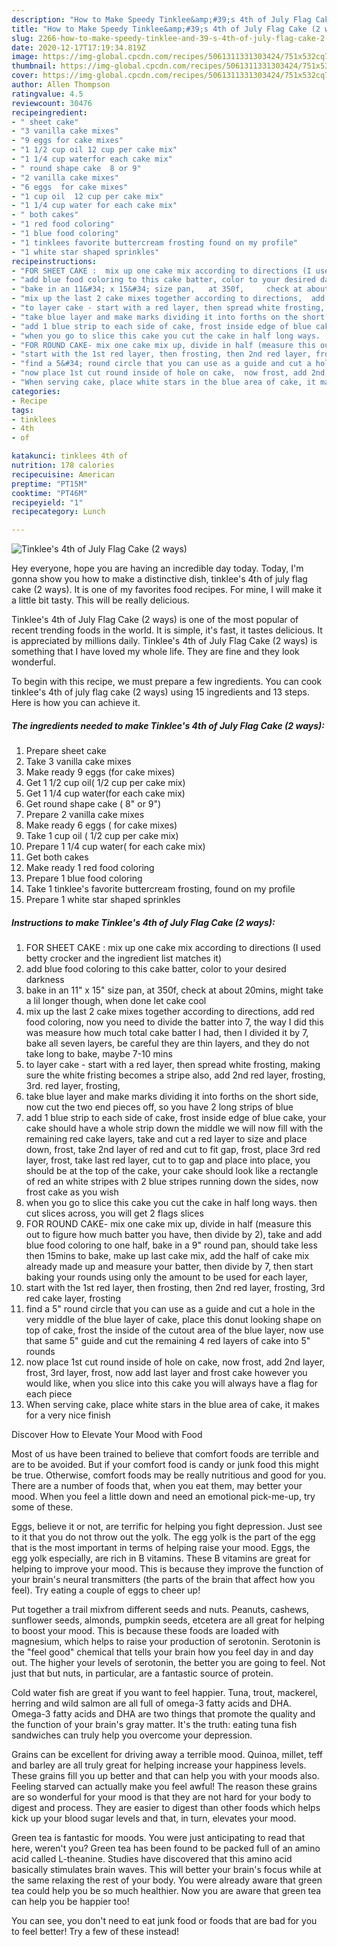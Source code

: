 ```yaml
---
description: "How to Make Speedy Tinklee&amp;#39;s 4th of July Flag Cake (2 ways)"
title: "How to Make Speedy Tinklee&amp;#39;s 4th of July Flag Cake (2 ways)"
slug: 2266-how-to-make-speedy-tinklee-and-39-s-4th-of-july-flag-cake-2-ways
date: 2020-12-17T17:19:34.819Z
image: https://img-global.cpcdn.com/recipes/5061311331303424/751x532cq70/tinklees-4th-of-july-flag-cake-2-ways-recipe-main-photo.jpg
thumbnail: https://img-global.cpcdn.com/recipes/5061311331303424/751x532cq70/tinklees-4th-of-july-flag-cake-2-ways-recipe-main-photo.jpg
cover: https://img-global.cpcdn.com/recipes/5061311331303424/751x532cq70/tinklees-4th-of-july-flag-cake-2-ways-recipe-main-photo.jpg
author: Allen Thompson
ratingvalue: 4.5
reviewcount: 30476
recipeingredient:
- " sheet cake"
- "3 vanilla cake mixes"
- "9 eggs for cake mixes"
- "1 1/2 cup oil 12 cup per cake mix"
- "1 1/4 cup waterfor each cake mix"
- " round shape cake  8 or 9"
- "2 vanilla cake mixes"
- "6 eggs  for cake mixes"
- "1 cup oil  12 cup per cake mix"
- "1 1/4 cup water for each cake mix"
- " both cakes"
- "1 red food coloring"
- "1 blue food coloring"
- "1 tinklees favorite buttercream frosting found on my profile"
- "1 white star shaped sprinkles"
recipeinstructions:
- "FOR SHEET CAKE :  mix up one cake mix according to directions (I used betty crocker and the ingredient list matches it)"
- "add blue food coloring to this cake batter, color to your desired darkness"
- "bake in an 11&#34; x 15&#34; size pan,   at 350f,     check at about 20mins, might take a lil longer though,  when done let cake cool"
- "mix up the last 2 cake mixes together according to directions,  add red food coloring,  now you need to divide the batter into 7, the way I did this was measure how much total cake batter I had, then I divided it by 7, bake all seven layers, be careful they are thin layers, and they do not take long to bake, maybe 7-10 mins"
- "to layer cake - start with a red layer, then spread white frosting,  making sure the white fristing becomes a stripe also, add 2nd red layer, frosting, 3rd. red layer, frosting,"
- "take blue layer and make marks dividing it into forths on the short side, now cut the two end pieces off, so you have 2 long strips of blue"
- "add 1 blue strip to each side of cake, frost inside edge of blue cake, your cake should have a whole strip down the middle we will now fill with the remaining red cake layers, take and cut a red layer to size and place down, frost, take 2nd layer of red and cut to fit gap, frost, place 3rd red layer, frost, take last red layer, cut to to gap and place into place, you should be at the top of the cake,  your cake should look like a rectangle of red an white stripes with 2 blue stripes running down the sides, now frost cake as you wish"
- "when you go to slice this cake you cut the cake in half long ways.  then cut slices across, you will get 2 flags slices"
- "FOR ROUND CAKE- mix one cake mix up, divide in half (measure this out to figure how much batter you have, then divide by 2), take and add blue food coloring to one half, bake in a 9&#34; round pan, should take less then 15mins to bake, make up last cake mix, add the half of cake mix already made up and measure your batter, then divide by 7, then start baking your rounds using only the amount to be used for each layer,"
- "start with the 1st red layer, then frosting, then 2nd red layer, frosting,  3rd red cake layer, frosting"
- "find a 5&#34; round circle that you can use as a guide and cut a hole in the very middle of the blue layer of cake, place this donut looking shape on top of cake, frost the inside of the cutout area of the blue layer, now use that same 5&#34; guide and cut the remaining 4 red layers of cake into 5&#34; rounds"
- "now place 1st cut round inside of hole on cake,  now frost, add 2nd layer, frost,  3rd layer, frost, now add last layer and frost cake however you would like,  when you slice into this cake you will always have a flag for each piece"
- "When serving cake, place white stars in the blue area of cake, it makes for a very nice finish"
categories:
- Recipe
tags:
- tinklees
- 4th
- of

katakunci: tinklees 4th of 
nutrition: 178 calories
recipecuisine: American
preptime: "PT15M"
cooktime: "PT46M"
recipeyield: "1"
recipecategory: Lunch

---
```



![Tinklee&#39;s 4th of July Flag Cake (2 ways)](https://img-global.cpcdn.com/recipes/5061311331303424/751x532cq70/tinklees-4th-of-july-flag-cake-2-ways-recipe-main-photo.jpg)

Hey everyone, hope you are having an incredible day today. Today, I'm gonna show you how to make a distinctive dish, tinklee&#39;s 4th of july flag cake (2 ways). It is one of my favorites food recipes. For mine, I will make it a little bit tasty. This will be really delicious.

Tinklee&#39;s 4th of July Flag Cake (2 ways) is one of the most popular of recent trending foods in the world. It is simple, it's fast, it tastes delicious. It is appreciated by millions daily. Tinklee&#39;s 4th of July Flag Cake (2 ways) is something that I have loved my whole life. They are fine and they look wonderful.




To begin with this recipe, we must prepare a few ingredients. You can cook tinklee&#39;s 4th of july flag cake (2 ways) using 15 ingredients and 13 steps. Here is how you can achieve it.

<!--inarticleads1-->

##### The ingredients needed to make Tinklee&#39;s 4th of July Flag Cake (2 ways):

1. Prepare  sheet cake
1. Take 3 vanilla cake mixes
1. Make ready 9 eggs (for cake mixes)
1. Get 1 1/2 cup oil( 1/2 cup per cake mix)
1. Get 1 1/4 cup water(for each cake mix)
1. Get  round shape cake ( 8&#34; or 9&#34;)
1. Prepare 2 vanilla cake mixes
1. Make ready 6 eggs ( for cake mixes)
1. Take 1 cup oil ( 1/2 cup per cake mix)
1. Prepare 1 1/4 cup water( for each cake mix)
1. Get  both cakes
1. Make ready 1 red food coloring
1. Prepare 1 blue food coloring
1. Take 1 tinklee&#39;s favorite buttercream frosting, found on my profile
1. Prepare 1 white star shaped sprinkles




<!--inarticleads2-->

##### Instructions to make Tinklee&#39;s 4th of July Flag Cake (2 ways):

1. FOR SHEET CAKE :  mix up one cake mix according to directions (I used betty crocker and the ingredient list matches it)
1. add blue food coloring to this cake batter, color to your desired darkness
1. bake in an 11&#34; x 15&#34; size pan,   at 350f,     check at about 20mins, might take a lil longer though,  when done let cake cool
1. mix up the last 2 cake mixes together according to directions,  add red food coloring,  now you need to divide the batter into 7, the way I did this was measure how much total cake batter I had, then I divided it by 7, bake all seven layers, be careful they are thin layers, and they do not take long to bake, maybe 7-10 mins
1. to layer cake - start with a red layer, then spread white frosting,  making sure the white fristing becomes a stripe also, add 2nd red layer, frosting, 3rd. red layer, frosting,
1. take blue layer and make marks dividing it into forths on the short side, now cut the two end pieces off, so you have 2 long strips of blue
1. add 1 blue strip to each side of cake, frost inside edge of blue cake, your cake should have a whole strip down the middle we will now fill with the remaining red cake layers, take and cut a red layer to size and place down, frost, take 2nd layer of red and cut to fit gap, frost, place 3rd red layer, frost, take last red layer, cut to to gap and place into place, you should be at the top of the cake,  your cake should look like a rectangle of red an white stripes with 2 blue stripes running down the sides, now frost cake as you wish
1. when you go to slice this cake you cut the cake in half long ways.  then cut slices across, you will get 2 flags slices
1. FOR ROUND CAKE- mix one cake mix up, divide in half (measure this out to figure how much batter you have, then divide by 2), take and add blue food coloring to one half, bake in a 9&#34; round pan, should take less then 15mins to bake, make up last cake mix, add the half of cake mix already made up and measure your batter, then divide by 7, then start baking your rounds using only the amount to be used for each layer,
1. start with the 1st red layer, then frosting, then 2nd red layer, frosting,  3rd red cake layer, frosting
1. find a 5&#34; round circle that you can use as a guide and cut a hole in the very middle of the blue layer of cake, place this donut looking shape on top of cake, frost the inside of the cutout area of the blue layer, now use that same 5&#34; guide and cut the remaining 4 red layers of cake into 5&#34; rounds
1. now place 1st cut round inside of hole on cake,  now frost, add 2nd layer, frost,  3rd layer, frost, now add last layer and frost cake however you would like,  when you slice into this cake you will always have a flag for each piece
1. When serving cake, place white stars in the blue area of cake, it makes for a very nice finish




Discover How to Elevate Your Mood with Food


Most of us have been trained to believe that comfort foods are terrible and are to be avoided. But if your comfort food is candy or junk food this might be true. Otherwise, comfort foods may be really nutritious and good for you. There are a number of foods that, when you eat them, may better your mood. When you feel a little down and need an emotional pick-me-up, try some of these.

Eggs, believe it or not, are terrific for helping you fight depression. Just see to it that you do not throw out the yolk. The egg yolk is the part of the egg that is the most important in terms of helping raise your mood. Eggs, the egg yolk especially, are rich in B vitamins. These B vitamins are great for helping to improve your mood. This is because they improve the function of your brain's neural transmitters (the parts of the brain that affect how you feel). Try eating a couple of eggs to cheer up!

Put together a trail mixfrom different seeds and nuts. Peanuts, cashews, sunflower seeds, almonds, pumpkin seeds, etcetera are all great for helping to boost your mood. This is because these foods are loaded with magnesium, which helps to raise your production of serotonin. Serotonin is the "feel good" chemical that tells your brain how you feel day in and day out. The higher your levels of serotonin, the better you are going to feel. Not just that but nuts, in particular, are a fantastic source of protein.

Cold water fish are great if you want to feel happier. Tuna, trout, mackerel, herring and wild salmon are all full of omega-3 fatty acids and DHA. Omega-3 fatty acids and DHA are two things that promote the quality and the function of your brain's gray matter. It's the truth: eating tuna fish sandwiches can truly help you overcome your depression. 

Grains can be excellent for driving away a terrible mood. Quinoa, millet, teff and barley are all truly great for helping increase your happiness levels. These grains fill you up better and that can help you with your moods also. Feeling starved can actually make you feel awful! The reason these grains are so wonderful for your mood is that they are not hard for your body to digest and process. They are easier to digest than other foods which helps kick up your blood sugar levels and that, in turn, elevates your mood.

Green tea is fantastic for moods. You were just anticipating to read that here, weren't you? Green tea has been found to be packed full of an amino acid called L-theanine. Studies have discovered that this amino acid basically stimulates brain waves. This will better your brain's focus while at the same relaxing the rest of your body. You were already aware that green tea could help you be so much healthier. Now you are aware that green tea can help you be happier too!

You can see, you don't need to eat junk food or foods that are bad for you to feel better! Try a few of these instead!

